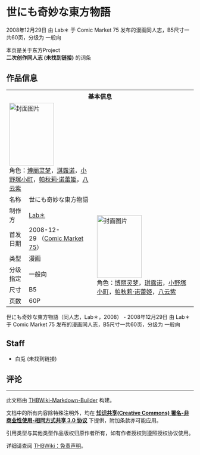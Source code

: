 # 世にも奇妙な東方物語

<!-- source html: G:\repos\THBWiki-Markdown-Builder\THBWikiMarkdown\Temp\main\3\3e\ns0%3A%E4%B8%96%E3%81%AB%E3%82%82%E5%A5%87%E5%A6%99%E3%81%AA%E6%9D%B1%E6%96%B9%E7%89%A9%E8%AA%9E.html -->

2008年12月29日 由 Lab＊ 于 Comic Market 75 发布的漫画同人志，B5尺寸一共60页，分级为 一般向

本页是关于东方Project  
 **二次创作同人志 (未找到链接)** 的词条
## 作品信息

<table><tbody><tr><th colspan="3">基本信息</th></tr><tr><td class="cover-artwork-mobile" colspan="2"><a href="./文件-世にも奇妙な東方物語封面.jpg.md" class="image" title="封面图片"><img alt="封面图片" src="https://upload.thwiki.cc/thumb/a/ae/%E4%B8%96%E3%81%AB%E3%82%82%E5%A5%87%E5%A6%99%E3%81%AA%E6%9D%B1%E6%96%B9%E7%89%A9%E8%AA%9E%E5%B0%81%E9%9D%A2.jpg/120px-%E4%B8%96%E3%81%AB%E3%82%82%E5%A5%87%E5%A6%99%E3%81%AA%E6%9D%B1%E6%96%B9%E7%89%A9%E8%AA%9E%E5%B0%81%E9%9D%A2.jpg" decoding="async" loading="lazy" width="120" height="168" srcset="https://upload.thwiki.cc/thumb/a/ae/%E4%B8%96%E3%81%AB%E3%82%82%E5%A5%87%E5%A6%99%E3%81%AA%E6%9D%B1%E6%96%B9%E7%89%A9%E8%AA%9E%E5%B0%81%E9%9D%A2.jpg/180px-%E4%B8%96%E3%81%AB%E3%82%82%E5%A5%87%E5%A6%99%E3%81%AA%E6%9D%B1%E6%96%B9%E7%89%A9%E8%AA%9E%E5%B0%81%E9%9D%A2.jpg 1.5x, https://upload.thwiki.cc/thumb/a/ae/%E4%B8%96%E3%81%AB%E3%82%82%E5%A5%87%E5%A6%99%E3%81%AA%E6%9D%B1%E6%96%B9%E7%89%A9%E8%AA%9E%E5%B0%81%E9%9D%A2.jpg/240px-%E4%B8%96%E3%81%AB%E3%82%82%E5%A5%87%E5%A6%99%E3%81%AA%E6%9D%B1%E6%96%B9%E7%89%A9%E8%AA%9E%E5%B0%81%E9%9D%A2.jpg 2x" data-file-width="1000" data-file-height="1398"></a><div class="cover-char">角色：<a href="./博丽灵梦.md" title="博丽灵梦">博丽灵梦</a>，<a href="./琪露诺.md" title="琪露诺">琪露诺</a>，<a href="./小野塚小町.md" title="小野塚小町">小野塚小町</a>，<a href="./帕秋莉·诺蕾姬.md" title="帕秋莉·诺蕾姬">帕秋莉·诺蕾姬</a>，<a href="./八云紫.md" title="八云紫">八云紫</a></div></td>
</tr><tr><td class="label">名称</td><td colspan="2"> 世にも奇妙な東方物語 </td></tr><tr><td class="label">制作方</td><td><a href="./Lab＊.md" title="Lab＊">Lab＊</a></td><td class="cover-artwork" rowspan="6" style="min-width:168px;"><a href="./文件-世にも奇妙な東方物語封面.jpg.md" class="image" title="封面图片"><img alt="封面图片" src="https://upload.thwiki.cc/thumb/a/ae/%E4%B8%96%E3%81%AB%E3%82%82%E5%A5%87%E5%A6%99%E3%81%AA%E6%9D%B1%E6%96%B9%E7%89%A9%E8%AA%9E%E5%B0%81%E9%9D%A2.jpg/120px-%E4%B8%96%E3%81%AB%E3%82%82%E5%A5%87%E5%A6%99%E3%81%AA%E6%9D%B1%E6%96%B9%E7%89%A9%E8%AA%9E%E5%B0%81%E9%9D%A2.jpg" decoding="async" loading="lazy" width="120" height="168" srcset="https://upload.thwiki.cc/thumb/a/ae/%E4%B8%96%E3%81%AB%E3%82%82%E5%A5%87%E5%A6%99%E3%81%AA%E6%9D%B1%E6%96%B9%E7%89%A9%E8%AA%9E%E5%B0%81%E9%9D%A2.jpg/180px-%E4%B8%96%E3%81%AB%E3%82%82%E5%A5%87%E5%A6%99%E3%81%AA%E6%9D%B1%E6%96%B9%E7%89%A9%E8%AA%9E%E5%B0%81%E9%9D%A2.jpg 1.5x, https://upload.thwiki.cc/thumb/a/ae/%E4%B8%96%E3%81%AB%E3%82%82%E5%A5%87%E5%A6%99%E3%81%AA%E6%9D%B1%E6%96%B9%E7%89%A9%E8%AA%9E%E5%B0%81%E9%9D%A2.jpg/240px-%E4%B8%96%E3%81%AB%E3%82%82%E5%A5%87%E5%A6%99%E3%81%AA%E6%9D%B1%E6%96%B9%E7%89%A9%E8%AA%9E%E5%B0%81%E9%9D%A2.jpg 2x" data-file-width="1000" data-file-height="1398"></a><div class="cover-char">角色：<a href="./博丽灵梦.md" title="博丽灵梦">博丽灵梦</a>，<a href="./琪露诺.md" title="琪露诺">琪露诺</a>，<a href="./小野塚小町.md" title="小野塚小町">小野塚小町</a>，<a href="./帕秋莉·诺蕾姬.md" title="帕秋莉·诺蕾姬">帕秋莉·诺蕾姬</a>，<a href="./八云紫.md" title="八云紫">八云紫</a></div></td>
</tr><tr><td class="label">首发日期</td><td>2008-12-29&#160;（<a href="/展会作品列表?e=Comic+Market%2375">Comic Market 75</a>）</td></tr><tr><td class="label">类型</td><td>漫画</td></tr><tr><td class="label">分级指定</td><td>一般向</td></tr><tr><td class="label">尺寸</td><td>B5</td></tr><tr><td class="label">页数</td><td>60P</td></tr></tbody></table>

世にも奇妙な東方物語（同人志，Lab＊，2008） - 2008年12月29日 由 Lab＊ 于 Comic Market 75 发布的漫画同人志，B5尺寸一共60页，分级为 一般向
## Staff
- 白兎 (未找到链接)

## 评论




---

此文档由 [THBWiki-Markdown-Builder](https://github.com/Delsin-Yu/THBWiki-Markdown-Builder) 构建。

文档中的所有内容除特殊注明外，均在 [**知识共享(Creative Commons) 署名-非商业性使用-相同方式共享 3.0 协议**](https://creativecommons.org/licenses/by-sa/3.0/deed.zh-hans) 下提供，附加条款亦可能应用。

引用类型与其他类型作品版权归原作者所有，如有作者授权则遵照授权协议使用。

详细请查阅 [THBWiki：免责声明](https://thbwiki.cc/THBWiki:%E5%85%8D%E8%B4%A3%E5%A3%B0%E6%98%8E)。

